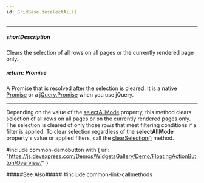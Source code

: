 ```yaml
---
id: GridBase.deselectAll()
---
```

---
##### shortDescription
Clears the selection of all rows on all pages or the currently rendered page only.

##### return: Promise<void>
A Promise that is resolved after the selection is cleared. It is a <a href="https://developer.mozilla.org/en-US/docs/Web/JavaScript/Reference/Global_Objects/Promise" target="_blank">native Promise</a> or a <a href="http://api.jquery.com/Types/#Promise" target="_blank">jQuery.Promise</a> when you use jQuery.

---
Depending on the value of the [selectAllMode](/api-reference/10%20UI%20Components/dxDataGrid/1%20Configuration/selection/selectAllMode.md '{basewidgetpath}/Configuration/selection/#selectAllMode') property, this method clears selection of all rows on all pages or on the currently rendered pages only. The selection is cleared of only those rows that meet filtering conditions if a filter is applied. To clear selection regardless of the **selectAllMode** property's value or applied filters, call the [clearSelection()](/api-reference/10%20UI%20Components/GridBase/3%20Methods/clearSelection().md '{basewidgetpath}/Methods/#clearSelection') method.

#include common-demobutton with {
    url: "https://js.devexpress.com/Demos/WidgetsGallery/Demo/FloatingActionButton/Overview/"
}

#####See Also#####
#include common-link-callmethods